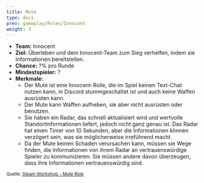 ```yaml
---
title: Mute
type: docs
prev: gameplay/Roles/Innocent
weight: 3
---
```


- **Team:** Innocent
- **Ziel:** Überleben und dem Innocent-Team zum Sieg verhelfen, indem sie Informationen bereitstellen.
- **Chance:** ?% pro Runde
- **Mindestspieler:** ?
- **Merkmale:**
  - Der Mute ist eine Innocent-Rolle, die im Spiel keinen Text-Chat nutzen kann, in Discord stummgeschaltet ist und auch keine Waffen ausrüsten kann.
  - Der Mute kann Waffen aufheben, sie aber nicht ausrüsten oder benutzen.
  - Sie haben ein Radar, das schnell aktualisiert wird und wertvolle Standortinformationen liefert, jedoch nicht ganz genau ist. Das Radar hat einen Timer von 10 Sekunden, aber die Informationen können verzögert sein, was sie möglicherweise irreführend macht.
  - Da der Mute keinen Schaden verursachen kann, müssen sie Wege finden, die Informationen von ihrem Radar an vertrauenswürdige Spieler zu kommunizieren. Sie müssen andere davon überzeugen, dass ihre Informationen vertrauenswürdig sind.

<small>Quelle: [Steam Workshop - Mute Role](https://steamcommunity.com/sharedfiles/filedetails/?id=2809972920)</small>
